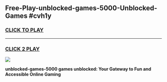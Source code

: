 
## Free-Play-unblocked-games-5000-Unblocked-Games #cvh1y
<h3>
<a href="https://news.freeplayer.one?title=unblocked-games-5000&ref=8M">CLICK TO PLAY</a></h3>
<hr>

<h3>
<a href="https://news.freeplayer.one?title=unblocked-games-5000&ref=8M">CLICK 2 PLAY</a>
  
</h3>

<a href="https://news.freeplayer.one?title=unblocked-games-5000&ref=8M"><img src="https://clearcache.store/games.png"></a>


**unblocked-games-5000 games unblocked: Your Gateway to Fun and Accessible Online Gaming**
